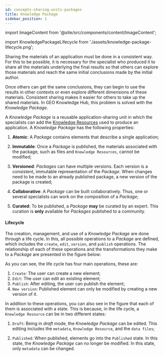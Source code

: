 ```yaml
---
id: concepts-sharing-units-packages
title: Knowledge Package
sidebar_position: 1
---
```


import ImageContent from '@site/src/components/content/ImageContent';

import KnowledgePackageLifecycle from './assets/knowledge-package-lifecycle.png';

Sharing the materials of an application must be done in a consistent way. For this to be possible, it is necessary for the specialist who produced it to share all the materials underlying the final results so that others can explore those materials and reach the same initial conclusions made by the initial author. 

Once others can get the same conclusions, they can begin to use the results in other contexts or even explore different dimensions of these materials. Consistent sharing makes it easier for others to take up the shared materials. In GEO Knowledge Hub, this problem is solved with the *Knowledge Package*.

A *Knowledge Package* is a reusable application-sharing unit in which the specialists can add the [Knowledge Resources](knowledge-resources.md) used to produce an application. A *Knowledge Package* has the following properties:

1. **Atomic**: A *Package* contains elements that describe a single application;

2. **Immutable**: Once a *Package* is published, the materials associated with the package, such as files and `Knowledge Resources`, cannot be modified;

3. **Versioned**: *Packages* can have multiple versions. Each version is a consistent, immutable representation of the *Package*. When changes need to be made to an already published package, a new version of the package is created;

4. **Collaborative**: A *Package* can be built collaboratively. Thus, one or several specialists can work on the composition of a *Package*;

5. **Curated**: To be published, a *Package* **may** be curated by an expert. This curation is **only** available for *Packages* published to a community.

#### Lifecycle

The creation, management, and use of a *Knowledge Package* are done through a life cycle. In this, all possible operations to a *Package* are defined, which includes the `create`, `edit`, `version`, and `publish` operations. The relationship of each of these operations and the transformations they make to a *Package* are presented in the figure below:

<div>
    <ImageContent
        imagePath={KnowledgePackageLifecycle}
        imageAlt={"Workflow to create and manage packages"}
    />
</div>

As you can see, the life cycle has four main operations, these are:

1. `Create`: The user can create a new element;
2. `Edit`: The user can edit an existing element;
3. `Publish`: After editing, the user can publish the element;
4. `New version`: Published element can only be modified by creating a new version of it.

In addition to these operations, you can also see in the figure that each of them is associated with a state. This is because, in the life cycle, a `Knowledge Resource` can be in two different states:

1. `Draft`: Being in *draft* mode, the *Knowledge Package* can be edited. This editing includes the `metadata`, `Knowledge Resource`, and the `data files`;

2. `Published`: When published, elements go into the `Published` state. In this state, the *Knowledge Package* can no longer be modified. In this state, only `metadata` can be changed.
